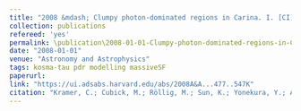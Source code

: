 ```yaml
---
title: "2008 &mdash; Clumpy photon-dominated regions in Carina. I. [CI] and mid-J CO lines in two 4'x4' fields"
collection: publications
refereed: 'yes'
permalink: \publication\2008-01-01-Clumpy-photon-dominated-regions-in-Carina,-I,-[CI]-and-mid-J-CO
date: "2008-01-01"
venue: "Astronomy and Astrophysics"
tags: kosma-tau pdr modelling massiveSF
paperurl:
link: "https://ui.adsabs.harvard.edu/abs/2008A&A...477..547K"
citation: "Kramer, C.; Cubick, M.; Röllig, M.; Sun, K.; Yonekura, Y.; Aravena, M.; Bensch, F.; Bertoldi, F.; Bronfman, L.; Fujishita, M.; Fukui, Y.; Graf, U. U.; Hitschfeld, M.; Honingh, N.; Ito, S.; Jakob, H.; Jacobs, K.; Klein, U.; Koo, B. -C.; May, J.; Miller, M.; Miyamoto, Y.; Mizuno, N.; Onishi, T.; Park, Y. -S.; Pineda, J. L.; Rabanus, D.; Sasago, H.; Schieder, R.; Simon, R.; Stutzki, J.; Volgenau, N.; Yamamoto, H., Astronomy and Astrophysics, Volume 477, Issue 2, January II 2008, pp.547-555"
---
```

